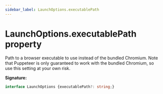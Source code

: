 ```yaml
---
sidebar_label: LaunchOptions.executablePath
---
```

# LaunchOptions.executablePath property

Path to a browser executable to use instead of the bundled Chromium. Note that Puppeteer is only guaranteed to work with the bundled Chromium, so use this setting at your own risk.

**Signature:**

```typescript
interface LaunchOptions {executablePath?: string;}
```
